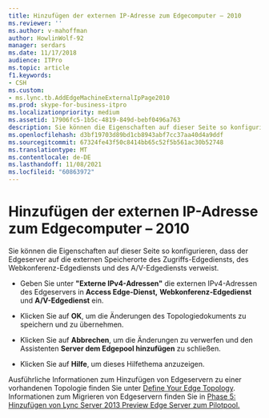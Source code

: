 ```yaml
---
title: Hinzufügen der externen IP-Adresse zum Edgecomputer – 2010
ms.reviewer: ''
ms.author: v-mahoffman
author: HowlinWolf-92
manager: serdars
ms.date: 11/17/2018
audience: ITPro
ms.topic: article
f1.keywords:
- CSH
ms.custom:
- ms.lync.tb.AddEdgeMachineExternalIpPage2010
ms.prod: skype-for-business-itpro
ms.localizationpriority: medium
ms.assetid: 17906fc5-1b5c-4819-849d-bebf0496a763
description: Sie können die Eigenschaften auf dieser Seite so konfigurieren, dass der Edgeserver auf die externen Speicherorte des Zugriffs-Edgediensts, des Webkonferenz-Edgediensts und des A/V-Edgediensts verweist.
ms.openlocfilehash: d3bf19703d89bd1cb8943abf7cc37aa40d4a9ddf
ms.sourcegitcommit: 67324fe43f50c8414bb65c52f5b561ac30b52748
ms.translationtype: MT
ms.contentlocale: de-DE
ms.lasthandoff: 11/08/2021
ms.locfileid: "60863972"
---
```

# <a name="add-edge-machine-external-ip-2010"></a>Hinzufügen der externen IP-Adresse zum Edgecomputer – 2010

Sie können die Eigenschaften auf dieser Seite so konfigurieren, dass der Edgeserver auf die externen Speicherorte des Zugriffs-Edgediensts, des Webkonferenz-Edgediensts und des A/V-Edgediensts verweist.

- Geben Sie unter **"Externe IPv4-Adressen"** die externen IPv4-Adressen des Edgeservers in **Access Edge-Dienst,** **Webkonferenz-Edgedienst** und **A/V-Edgedienst** ein.

- Klicken Sie auf **OK**, um die Änderungen des Topologiedokuments zu speichern und zu übernehmen.

- Klicken Sie auf **Abbrechen**, um die Änderungen zu verwerfen und den Assistenten **Server dem Edgepool hinzufügen** zu schließen.

- Klicken Sie auf **Hilfe**, um dieses Hilfethema anzuzeigen.

Ausführliche Informationen zum Hinzufügen von Edgeservern zu einer vorhandenen Topologie finden Sie unter [Define Your Edge Topology](/previous-versions/office/lync-server-2013/lync-server-2013-define-your-edge-topology). Informationen zum Migrieren von Edgeservern finden Sie in [Phase 5: Hinzufügen von Lync Server 2013 Preview Edge Server zum Pilotpool.](/previous-versions/office/lync-server-2013/phase-5-add-lync-server-2013-edge-server-to-pilot-pool)